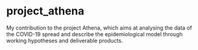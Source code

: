 # project_athena

My contribution to the project Athena, which aims at analysing the data of the COVID-19 spread and describe the epidemiological model through working hypotheses and deliverable products.

